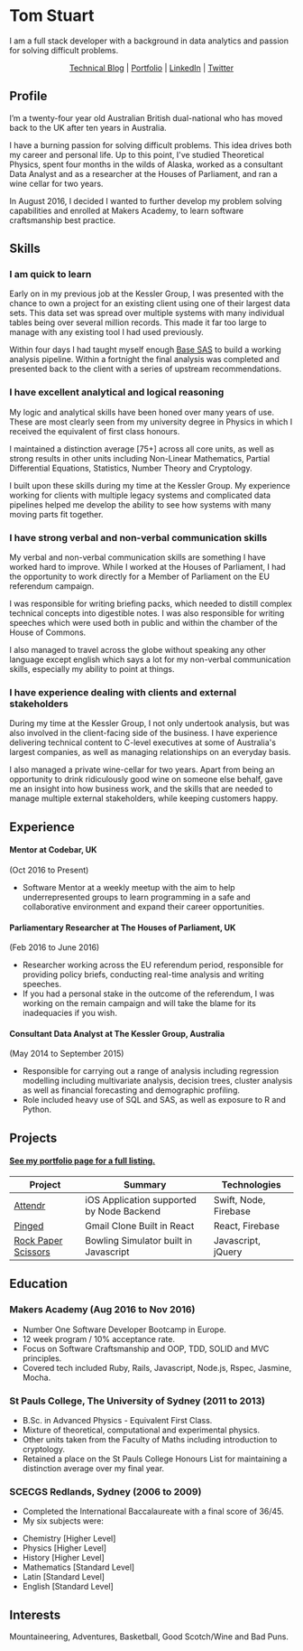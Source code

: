# Tom Stuart

I am a full stack developer with a background in data analytics and passion for solving difficult problems.

<p align="center">
  <a href="http://TomStuart92.github.io">Technical Blog</a> |
    <a href="http://TomStuart92.github.io/portfolio">Portfolio</a> |
      <a href="http://www.linkedin.com/in/thomas-stuart">LinkedIn</a> |
        <a href="http://twitter.com/ThomasCStuart">Twitter</a>

</p>

## Profile

I’m a twenty-four year old Australian British dual-national who has moved back to the UK after ten years in Australia.

I have a burning passion for solving difficult problems. This idea drives both my career and personal life. Up to this point, I've studied Theoretical Physics, spent four months in the wilds of Alaska, worked as a consultant Data Analyst and as a researcher at the Houses of Parliament, and ran a wine cellar for two years.

In August 2016, I decided I wanted to further develop my problem solving capabilities and enrolled at Makers Academy, to learn software craftsmanship best practice.

## Skills

### I am quick to learn

Early on in my previous job at the Kessler Group, I was presented with the chance to own a project for an existing client using one of their largest data sets. This data set was spread over multiple systems with many individual tables being over several million records. This made it far too large to manage with any existing tool I had used previously.

Within four days I had taught myself enough [Base SAS](http://www.sas.com/en_us/software/base-sas.html) to build a working analysis pipeline. Within a fortnight the final analysis was completed and presented back to the client with a series of upstream recommendations.  

### I have excellent analytical and logical reasoning

My logic and analytical skills have been honed over many years of use. These are most clearly seen from my university degree in Physics in which I received the equivalent of first class honours.

I maintained a distinction average [75+] across all core units, as well as strong results in other units including Non-Linear Mathematics, Partial Differential Equations, Statistics, Number Theory and Cryptology.

I built upon these skills during my time at the Kessler Group. My experience working for clients with multiple legacy systems and complicated data pipelines helped me develop the ability to see how systems with many moving parts fit together.

### I have strong verbal and non-verbal communication skills

My verbal and non-verbal communication skills are something I have worked hard to improve. While I worked at the Houses of Parliament, I had the opportunity to work directly for a Member of Parliament on the EU referendum campaign.

I was responsible for writing briefing packs, which needed to distill complex technical concepts into digestible notes. I was also responsible for writing speeches which were used both in public and within the chamber of the House of Commons.

I also managed to travel across the globe without speaking any other language except english which says a lot for my non-verbal communication skills, especially my ability to point at things.

### I have experience dealing with clients and external stakeholders

During my time at the Kessler Group, I not only undertook analysis, but was also involved in the client-facing side of the business. I have experience delivering technical content to C-level executives at some of Australia's largest companies, as well as managing relationships on an everyday basis.

I also managed a private wine-cellar for two years. Apart from being an opportunity to drink ridiculously good wine on someone else behalf, gave me an insight into how business work, and the skills that are needed to manage multiple external stakeholders, while keeping customers happy.

## Experience

#### Mentor at Codebar, UK
(Oct 2016 to Present)  

- Software Mentor at a weekly meetup with the aim to help underrepresented groups to learn programming in a safe and collaborative environment and expand their career opportunities.

#### Parliamentary Researcher at The Houses of Parliament, UK
(Feb 2016 to June 2016)  

- Researcher working across the EU referendum period, responsible for providing policy briefs, conducting real-time analysis and writing speeches.
- If you had a personal stake in the outcome of the referendum, I was working on the remain campaign and will take the blame for its inadequacies if you wish.

#### Consultant Data Analyst at The Kessler Group, Australia   
(May 2014 to September 2015)  

- Responsible for carrying out a range of analysis including regression modelling including multivariate analysis, decision trees, cluster analysis as well as financial forecasting and demographic profiling.
- Role included heavy use of SQL and SAS, as well as exposure to R and Python.

## Projects

#### [See my portfolio page for a full listing.](http://TomStuart92.github.io/portfolio/)

| Project        | Summary           | Technologies  |
| ------------- |-------------| -----|
| [Attendr](https://tomstuart92.github.io/portfolio/Attendr/) | iOS Application supported by Node Backend | Swift, Node, Firebase |
| [Pinged](https://tomstuart92.github.io/portfolio/Pinged/) | Gmail Clone Built in React | React, Firebase |
| [Rock Paper Scissors](https://tomstuart92.github.io/portfolio/Bowling/)    | Bowling Simulator built in Javascript | Javascript, jQuery |

## Education

### Makers Academy (Aug 2016 to Nov 2016)

- Number One Software Developer Bootcamp in Europe.
- 12 week program / 10% acceptance rate.
- Focus on Software Craftsmanship and OOP, TDD, SOLID and MVC principles.
- Covered tech included Ruby, Rails, Javascript, Node.js, Rspec, Jasmine, Mocha.

### St Pauls College, The University of Sydney (2011 to 2013)

- B.Sc. in Advanced Physics - Equivalent First Class.  
- Mixture of theoretical, computational and experimental physics.   
- Other units taken from the Faculty of Maths including introduction to cryptology.  
- Retained a place on the St Pauls College Honours List for maintaining a distinction average over my final year.

### SCECGS Redlands, Sydney (2006 to 2009)

- Completed the International Baccalaureate with a final score of 36/45.
- My six subjects were:
 * Chemistry [Higher Level]
 * Physics [Higher Level]
 * History [Higher Level]
 * Mathematics [Standard Level]
 * Latin [Standard Level]
 * English [Standard Level]

## Interests

Mountaineering, Adventures, Basketball, Good Scotch/Wine and Bad Puns.
